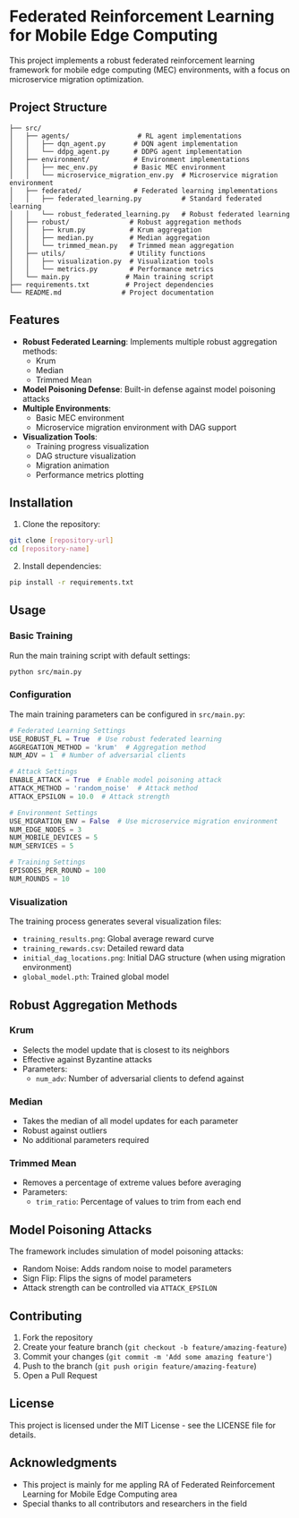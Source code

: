 # Federated Reinforcement Learning for Mobile Edge Computing
This project implements a robust federated reinforcement learning framework for mobile edge computing (MEC) environments, with a focus on microservice migration optimization.

## Project Structure

```
├── src/
│   ├── agents/                 # RL agent implementations
│   │   ├── dqn_agent.py       # DQN agent implementation
│   │   └── ddpg_agent.py      # DDPG agent implementation
│   ├── environment/           # Environment implementations
│   │   ├── mec_env.py         # Basic MEC environment
│   │   └── microservice_migration_env.py  # Microservice migration environment
│   ├── federated/             # Federated learning implementations
│   │   ├── federated_learning.py          # Standard federated learning
│   │   └── robust_federated_learning.py   # Robust federated learning
│   ├── robust/               # Robust aggregation methods
│   │   ├── krum.py           # Krum aggregation
│   │   ├── median.py         # Median aggregation
│   │   └── trimmed_mean.py   # Trimmed mean aggregation
│   ├── utils/                # Utility functions
│   │   ├── visualization.py  # Visualization tools
│   │   └── metrics.py        # Performance metrics
│   └── main.py              # Main training script
├── requirements.txt         # Project dependencies
└── README.md               # Project documentation
```

## Features

- **Robust Federated Learning**: Implements multiple robust aggregation methods:
  - Krum
  - Median
  - Trimmed Mean
- **Model Poisoning Defense**: Built-in defense against model poisoning attacks
- **Multiple Environments**:
  - Basic MEC environment
  - Microservice migration environment with DAG support
- **Visualization Tools**:
  - Training progress visualization
  - DAG structure visualization
  - Migration animation
  - Performance metrics plotting

## Installation

1. Clone the repository:
```bash
git clone [repository-url]
cd [repository-name]
```

2. Install dependencies:
```bash
pip install -r requirements.txt
```

## Usage

### Basic Training

Run the main training script with default settings:
```bash
python src/main.py
```

### Configuration

The main training parameters can be configured in `src/main.py`:

```python
# Federated Learning Settings
USE_ROBUST_FL = True  # Use robust federated learning
AGGREGATION_METHOD = 'krum'  # Aggregation method
NUM_ADV = 1  # Number of adversarial clients

# Attack Settings
ENABLE_ATTACK = True  # Enable model poisoning attack
ATTACK_METHOD = 'random_noise'  # Attack method
ATTACK_EPSILON = 10.0  # Attack strength

# Environment Settings
USE_MIGRATION_ENV = False  # Use microservice migration environment
NUM_EDGE_NODES = 3
NUM_MOBILE_DEVICES = 5
NUM_SERVICES = 5

# Training Settings
EPISODES_PER_ROUND = 100
NUM_ROUNDS = 10
```

### Visualization

The training process generates several visualization files:
- `training_results.png`: Global average reward curve
- `training_rewards.csv`: Detailed reward data
- `initial_dag_locations.png`: Initial DAG structure (when using migration environment)
- `global_model.pth`: Trained global model

## Robust Aggregation Methods

### Krum
- Selects the model update that is closest to its neighbors
- Effective against Byzantine attacks
- Parameters:
  - `num_adv`: Number of adversarial clients to defend against

### Median
- Takes the median of all model updates for each parameter
- Robust against outliers
- No additional parameters required

### Trimmed Mean
- Removes a percentage of extreme values before averaging
- Parameters:
  - `trim_ratio`: Percentage of values to trim from each end

## Model Poisoning Attacks

The framework includes simulation of model poisoning attacks:
- Random Noise: Adds random noise to model parameters
- Sign Flip: Flips the signs of model parameters
- Attack strength can be controlled via `ATTACK_EPSILON`

## Contributing

1. Fork the repository
2. Create your feature branch (`git checkout -b feature/amazing-feature`)
3. Commit your changes (`git commit -m 'Add some amazing feature'`)
4. Push to the branch (`git push origin feature/amazing-feature`)
5. Open a Pull Request

## License

This project is licensed under the MIT License - see the LICENSE file for details.

## Acknowledgments

- This project is mainly for me appling RA of Federated Reinforcement Learning for Mobile Edge Computing area
- Special thanks to all contributors and researchers in the field